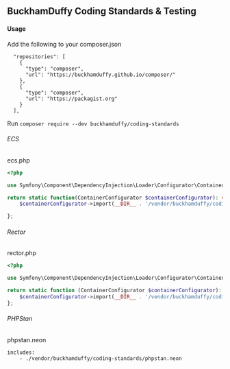 ## BuckhamDuffy Coding Standards & Testing

#### Usage
Add the following to your composer.json

```
  "repositories": [
    {
      "type": "composer",
      "url": "https://buckhamduffy.github.io/composer/"
    },
    {
      "type": "composer",
      "url": "https://packagist.org"
    }
  ],
```

Run `composer require --dev buckhamduffy/coding-standards`

###### ECS
ecs.php
```php
<?php

use Symfony\Component\DependencyInjection\Loader\Configurator\ContainerConfigurator;

return static function(ContainerConfigurator $containerConfigurator): void {
	$containerConfigurator->import(__DIR__ . '/vendor/buckhamduffy/coding-standards/ecs.php');

};
```


###### Rector
rector.php
```php
<?php

use Symfony\Component\DependencyInjection\Loader\Configurator\ContainerConfigurator;

return static function (ContainerConfigurator $containerConfigurator): void {
	$containerConfigurator->import(__DIR__ . '/vendor/buckhamduffy/coding-standards/rector.php');
};
```

###### PHPStan
phpstan.neon
```neon
includes:
    - ./vendor/buckhamduffy/coding-standards/phpstan.neon
```